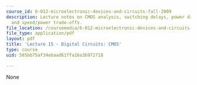 ```yaml
---
course_id: 6-012-microelectronic-devices-and-circuits-fall-2009
description: Lecture notes on CMOS analysis, switching delays, power dissipation,
  and speed/power trade-offs.
file_location: /coursemedia/6-012-microelectronic-devices-and-circuits-fall-2009/585bb75af34ebaad61ffa16a3b972718_MIT6_012F09_lec15.pdf
file_type: application/pdf
layout: pdf
title: 'Lecture 15 - Digital Circuits: CMOS'
type: course
uid: 585bb75af34ebaad61ffa16a3b972718

---
```

None